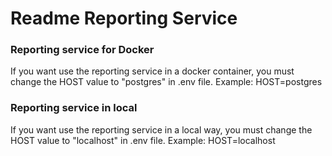 # Readme Reporting Service
### Reporting service for Docker
If you want use the reporting service in a docker container, you must change the HOST value to "postgres" in .env file.
Example: HOST=postgres

### Reporting service in local
If you want use the reporting service in a local way, you must change the HOST value to "localhost" in .env file.
Example: HOST=localhost
